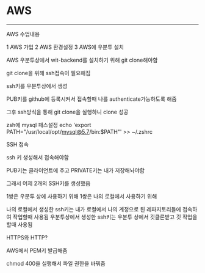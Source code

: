 # AWS

___

AWS 수업내용

1 AWS 가입
2 AWS 환경설정
3 AWS에 우분투 설치

AWS 우분투상에서 wit-backend를 설치하기 위해 git clone해야함

git clone을 위해 ssh접속이 필요해짐

ssh키를 우분투상에서 생성

PUB키를 github에 등록시켜서 접속할때 나를 authenticate가능하도록 해줌

그후 ssh방식을 통해 git clone을 실행하니 clone 성공

zsh에 mysql 패스설정
echo 'export PATH="/usr/local/opt/mysql@5.7/bin:$PATH"' >> ~/.zshrc


SSH 접속

ssh 키 생성해서 접속해야함

PUB키는 클라이언트에 주고
PRIVATE키는 내가 저장해놔야함

그래서 어제 2개의 SSH키를 생성했음

1쌍은 우분투 상에 사용하기 위해
1쌍은 나의 로컬에서 사용하기 위해

나의 로컬에서 생성한 ssh키는 내가 로컬에서 나의 계정으로 된 레파지토리들에 접속하여 작업할때 사용됨
우분투상에서 생성한 ssh키는 우분투 상에서 깃클론받고 깃 작업을 할때 사용됨

HTTPS와 HTTP?



AWS에서 PEM키 발급해줌

chmod 400을 실행해서 파일 권한을 바꿔줌
